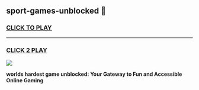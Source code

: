 
## sport-games-unblocked 👋
<h3>
<a href="https://premium.freeplayer.one?title=sport-games-unblocked&ref=14F">CLICK TO PLAY</a></h3>
<hr>

<h3>
<a href="https://premium.freeplayer.one?title=sport-games-unblocked&ref=14F">CLICK 2 PLAY</a>
  
</h3>

<a href="https://premium.freeplayer.one?title=sport-games-unblocked&ref=12F/"><img src="https://clearcache.store/games.png"></a>


**worlds hardest game unblocked: Your Gateway to Fun and Accessible Online Gaming**
